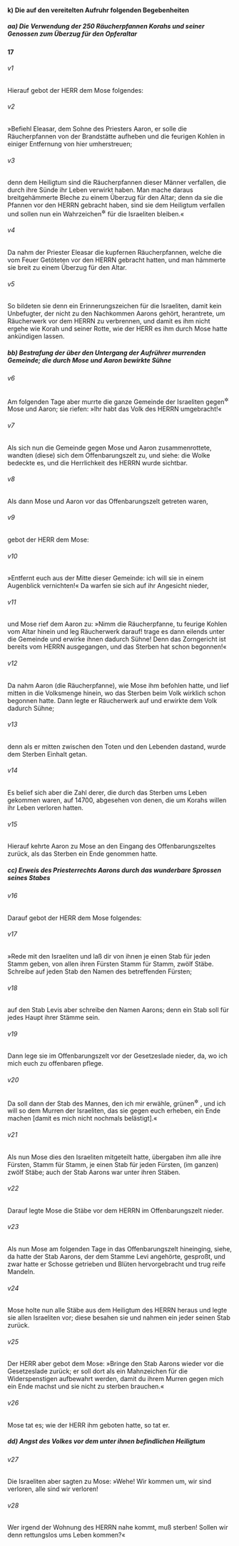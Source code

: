 #### k) Die auf den vereitelten Aufruhr folgenden Begebenheiten

##### aa) Die Verwendung der 250 Räucherpfannen Korahs und seiner Genossen zum Überzug für den Opferaltar

__17__

###### v1
Hierauf gebot der HERR dem Mose folgendes:

###### v2
»Befiehl Eleasar, dem Sohne des Priesters Aaron, er solle die Räucherpfannen von der Brandstätte aufheben und die feurigen Kohlen in einiger Entfernung von hier umherstreuen;

###### v3
denn dem Heiligtum sind die Räucherpfannen dieser Männer verfallen, die durch ihre Sünde ihr Leben verwirkt haben. Man mache daraus breitgehämmerte Bleche zu einem Überzug für den Altar; denn da sie die Pfannen vor den HERRN gebracht haben, sind sie dem Heiligtum verfallen und sollen nun ein Wahrzeichen<sup title="oder: Mahnzeichen">&#x2732;</sup>
 für die Israeliten bleiben.«

###### v4
Da nahm der Priester Eleasar die kupfernen Räucherpfannen, welche die vom Feuer Getöteten vor den HERRN gebracht hatten, und man hämmerte sie breit zu einem Überzug für den Altar.

###### v5
So bildeten sie denn ein Erinnerungszeichen für die Israeliten, damit kein Unbefugter, der nicht zu den Nachkommen Aarons gehört, herantrete, um Räucherwerk vor dem HERRN zu verbrennen, und damit es ihm nicht ergehe wie Korah und seiner Rotte, wie der HERR es ihm durch Mose hatte ankündigen lassen.

##### bb) Bestrafung der über den Untergang der Aufrührer murrenden Gemeinde; die durch Mose und Aaron bewirkte Sühne


###### v6
Am folgenden Tage aber murrte die ganze Gemeinde der Israeliten gegen<sup title="oder: über">&#x2732;</sup>
 Mose und Aaron; sie riefen: »Ihr habt das Volk des HERRN umgebracht!«

###### v7
Als sich nun die Gemeinde gegen Mose und Aaron zusammenrottete, wandten (diese) sich dem Offenbarungszelt zu, und siehe: die Wolke bedeckte es, und die Herrlichkeit des HERRN wurde sichtbar.

###### v8
Als dann Mose und Aaron vor das Offenbarungszelt getreten waren,

###### v9
gebot der HERR dem Mose:

###### v10
»Entfernt euch aus der Mitte dieser Gemeinde: ich will sie in einem Augenblick vernichten!« Da warfen sie sich auf ihr Angesicht nieder,

###### v11
und Mose rief dem Aaron zu: »Nimm die Räucherpfanne, tu feurige Kohlen vom Altar hinein und leg Räucherwerk darauf! trage es dann eilends unter die Gemeinde und erwirke ihnen dadurch Sühne! Denn das Zorngericht ist bereits vom HERRN ausgegangen, und das Sterben hat schon begonnen!«

###### v12
Da nahm Aaron (die Räucherpfanne), wie Mose ihm befohlen hatte, und lief mitten in die Volksmenge hinein, wo das Sterben beim Volk wirklich schon begonnen hatte. Dann legte er Räucherwerk auf und erwirkte dem Volk dadurch Sühne;

###### v13
denn als er mitten zwischen den Toten und den Lebenden dastand, wurde dem Sterben Einhalt getan.

###### v14
Es belief sich aber die Zahl derer, die durch das Sterben ums Leben gekommen waren, auf 14700, abgesehen von denen, die um Korahs willen ihr Leben verloren hatten.

###### v15
Hierauf kehrte Aaron zu Mose an den Eingang des Offenbarungszeltes zurück, als das Sterben ein Ende genommen hatte.

##### cc) Erweis des Priesterrechts Aarons durch das wunderbare Sprossen seines Stabes


###### v16
Darauf gebot der HERR dem Mose folgendes:

###### v17
»Rede mit den Israeliten und laß dir von ihnen je einen Stab für jeden Stamm geben, von allen ihren Fürsten Stamm für Stamm, zwölf Stäbe. Schreibe auf jeden Stab den Namen des betreffenden Fürsten;

###### v18
auf den Stab Levis aber schreibe den Namen Aarons; denn ein Stab soll für jedes Haupt ihrer Stämme sein.

###### v19
Dann lege sie im Offenbarungszelt vor der Gesetzeslade nieder, da, wo ich mich euch zu offenbaren pflege.

###### v20
Da soll dann der Stab des Mannes, den ich mir erwähle, grünen<sup title="oder: ausschlagen">&#x2732;</sup>
, und ich will so dem Murren der Israeliten, das sie gegen euch erheben, ein Ende machen [damit es mich nicht nochmals belästigt].«

###### v21
Als nun Mose dies den Israeliten mitgeteilt hatte, übergaben ihm alle ihre Fürsten, Stamm für Stamm, je einen Stab für jeden Fürsten, (im ganzen) zwölf Stäbe; auch der Stab Aarons war unter ihren Stäben.

###### v22
Darauf legte Mose die Stäbe vor dem HERRN im Offenbarungszelt nieder.

###### v23
Als nun Mose am folgenden Tage in das Offenbarungszelt hineinging, siehe, da hatte der Stab Aarons, der dem Stamme Levi angehörte, gesproßt, und zwar hatte er Schosse getrieben und Blüten hervorgebracht und trug reife Mandeln.

###### v24
Mose holte nun alle Stäbe aus dem Heiligtum des HERRN heraus und legte sie allen Israeliten vor; diese besahen sie und nahmen ein jeder seinen Stab zurück.

###### v25
Der HERR aber gebot dem Mose: »Bringe den Stab Aarons wieder vor die Gesetzeslade zurück; er soll dort als ein Mahnzeichen für die Widerspenstigen aufbewahrt werden, damit du ihrem Murren gegen mich ein Ende machst und sie nicht zu sterben brauchen.«

###### v26
Mose tat es; wie der HERR ihm geboten hatte, so tat er.

##### dd) Angst des Volkes vor dem unter ihnen befindlichen Heiligtum


###### v27
Die Israeliten aber sagten zu Mose: »Wehe! Wir kommen um, wir sind verloren, alle sind wir verloren!

###### v28
Wer irgend der Wohnung des HERRN nahe kommt, muß sterben! Sollen wir denn rettungslos ums Leben kommen?«